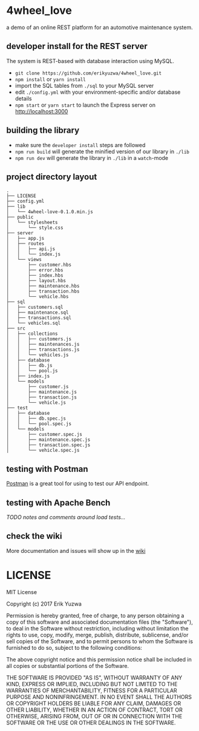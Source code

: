 # 4wheel_love
a demo of an online REST platform for an automotive maintenance system.

## developer install for the REST server

The system is REST-based with database interaction using MySQL.

* `git clone https://github.com/erikyuzwa/4wheel_love.git`
* `npm install` or `yarn install`
* import the SQL tables from `./sql` to your MySQL server
* edit `./config.yml` with your environment-specific and/or database details
* `npm start` or `yarn start` to launch the Express server on [http://localhost:3000](http://localhost:3000)

## building the library

* make sure the `developer install` steps are followed
* `npm run build` will generate the minified version of our library in `./lib`
* `npm run dev` will generate the library in `./lib` in a `watch`-mode

## project directory layout

```
.
├── LICENSE
├── config.yml
├── lib
│   └── 4wheel-love-0.1.0.min.js
├── public
│   └── stylesheets
│       └── style.css
├── server
│   ├── app.js
│   ├── routes
│   │   ├── api.js
│   │   └── index.js
│   └── views
│       ├── customer.hbs
│       ├── error.hbs
│       ├── index.hbs
│       ├── layout.hbs
│       ├── maintenance.hbs
│       ├── transaction.hbs
│       └── vehicle.hbs
├── sql
│   ├── customers.sql
│   ├── maintenance.sql
│   ├── transactions.sql
│   └── vehicles.sql
├── src
│   ├── collections
│   │   ├── customers.js
│   │   ├── maintenances.js
│   │   ├── transactions.js
│   │   └── vehicles.js
│   ├── database
│   │   ├── db.js
│   │   └── pool.js
│   ├── index.js
│   └── models
│       ├── customer.js
│       ├── maintenance.js
│       ├── transaction.js
│       └── vehicle.js
├── test
│   ├── database
│   │   ├── db.spec.js
│   │   └── pool.spec.js
│   └── models
│       ├── customer.spec.js
│       ├── maintenance.spec.js
│       ├── transaction.spec.js
│       └── vehicle.spec.js
```

## testing with Postman

[Postman](https://chrome.google.com/webstore/detail/postman/fhbjgbiflinjbdggehcddcbncdddomop?hl=en) is a great tool
for using to test our API endpoint.

## testing with Apache Bench

*TODO notes and comments around load tests...*

## check the wiki

More documentation and issues will show up in the [wiki](https://github.com/erikyuzwa/4wheel_love/wiki)

# LICENSE

MIT License

Copyright (c) 2017 Erik Yuzwa

Permission is hereby granted, free of charge, to any person obtaining a copy
of this software and associated documentation files (the "Software"), to deal
in the Software without restriction, including without limitation the rights
to use, copy, modify, merge, publish, distribute, sublicense, and/or sell
copies of the Software, and to permit persons to whom the Software is
furnished to do so, subject to the following conditions:

The above copyright notice and this permission notice shall be included in all
copies or substantial portions of the Software.

THE SOFTWARE IS PROVIDED "AS IS", WITHOUT WARRANTY OF ANY KIND, EXPRESS OR
IMPLIED, INCLUDING BUT NOT LIMITED TO THE WARRANTIES OF MERCHANTABILITY,
FITNESS FOR A PARTICULAR PURPOSE AND NONINFRINGEMENT. IN NO EVENT SHALL THE
AUTHORS OR COPYRIGHT HOLDERS BE LIABLE FOR ANY CLAIM, DAMAGES OR OTHER
LIABILITY, WHETHER IN AN ACTION OF CONTRACT, TORT OR OTHERWISE, ARISING FROM,
OUT OF OR IN CONNECTION WITH THE SOFTWARE OR THE USE OR OTHER DEALINGS IN THE
SOFTWARE.
